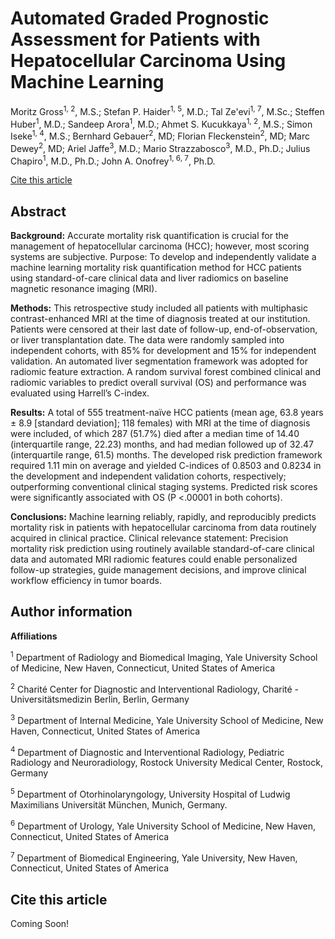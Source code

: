 # Automated Graded Prognostic Assessment for Patients with Hepatocellular Carcinoma Using Machine Learning

Moritz Gross<sup>1, 2</sup>, M.S.; Stefan P. Haider<sup>1, 5</sup>, M.D.; Tal Ze'evi<sup>1, 7</sup>, M.Sc.; Steffen Huber<sup>1</sup>, M.D.; Sandeep Arora<sup>1</sup>, M.D.; Ahmet S. Kucukkaya<sup>1, 2</sup>, M.S.; Simon Iseke<sup>1, 4</sup>, M.S.; Bernhard Gebauer<sup>2</sup>, MD; Florian Fleckenstein<sup>2</sup>, MD; Marc Dewey<sup>2</sup>, MD; Ariel Jaffe<sup>3</sup>, M.D.; Mario Strazzabosco<sup>3</sup>, M.D., Ph.D.; Julius Chapiro<sup>1</sup>, M.D., Ph.D.; John A. Onofrey<sup>1, 6, 7</sup>, Ph.D.


[Cite this article](#cite-this-article)

## Abstract

**Background:** Accurate mortality risk quantification is crucial for the management of hepatocellular carcinoma (HCC); however, most scoring systems are subjective.
Purpose: To develop and independently validate a machine learning mortality risk quantification method for HCC patients using standard-of-care clinical data and liver radiomics on baseline magnetic resonance imaging (MRI).

**Methods:** This retrospective study included all patients with multiphasic contrast-enhanced MRI at the time of diagnosis treated at our institution. Patients were censored at their last date of follow-up, end-of-observation, or liver transplantation date. The data were randomly sampled into independent cohorts, with 85% for development and 15% for independent validation. An automated liver segmentation framework was adopted for radiomic feature extraction. A random survival forest combined clinical and radiomic variables to predict overall survival (OS) and performance was evaluated using Harrell’s C-index.

**Results:** A total of 555 treatment-naïve HCC patients (mean age, 63.8 years ± 8.9 [standard deviation]; 118 females) with MRI at the time of diagnosis were included, of which 287 (51.7%) died after a median time of 14.40 (interquartile range, 22.23) months, and had median followed up of 32.47 (interquartile range, 61.5) months. The developed risk prediction framework required 1.11 min on average and yielded C-indices of 0.8503 and 0.8234 in the development and independent validation cohorts, respectively; outperforming conventional clinical staging systems. Predicted risk scores were significantly associated with OS (P <.00001 in both cohorts).

**Conclusions:** Machine learning reliably, rapidly, and reproducibly predicts mortality risk in patients with hepatocellular carcinoma from data routinely acquired in clinical practice.
Clinical relevance statement: Precision mortality risk prediction using routinely available standard-of-care clinical data and automated MRI radiomic features could enable personalized follow-up strategies, guide management decisions, and improve clinical workflow efficiency in tumor boards.




## Author information

**Affiliations**

<sup>1</sup> Department of Radiology and Biomedical Imaging, Yale University School of Medicine, New Haven, Connecticut, United States of America

<sup>2</sup> Charité Center for Diagnostic and Interventional Radiology, Charité - Universitätsmedizin Berlin, Berlin, Germany

<sup>3</sup> Department of Internal Medicine, Yale University School of Medicine, New Haven, Connecticut, United States of America

<sup>4</sup> Department of Diagnostic and Interventional Radiology, Pediatric Radiology and Neuroradiology, Rostock University Medical Center, Rostock, Germany

<sup>5</sup> Department of Otorhinolaryngology, University Hospital of Ludwig Maximilians Universität München, Munich, Germany.

<sup>6</sup> Department of Urology, Yale University School of Medicine, New Haven, Connecticut, United States of America

<sup>7</sup> Department of Biomedical Engineering, Yale University, New Haven, Connecticut, United States of America



## Cite this article

Coming Soon!
